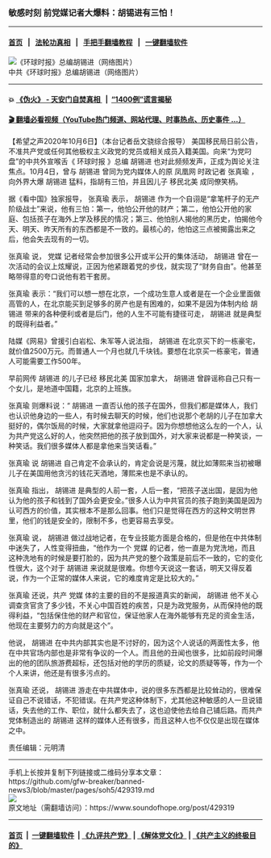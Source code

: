 ### 敏感时刻 前党媒记者大爆料：胡锡进有三怕！
------------------------

#### [首页](https://github.com/gfw-breaker/banned-news3/blob/master/README.md) &nbsp;&nbsp;|&nbsp;&nbsp; [法轮功真相](https://github.com/begood0513/basic/blob/master/README.md)  &nbsp;&nbsp;|&nbsp;&nbsp; [手把手翻墙教程](https://github.com/gfw-breaker/guides/wiki)  &nbsp;&nbsp;|&nbsp;&nbsp; [一键翻墙软件](https://github.com/gfw-breaker/nogfw/blob/master/README.md)  



<div><img alt="《环球时报》总编胡锡进（网络图片）" src="https://img.soundofhope.org/2019-11/160129huxj01s_800x451.jpg"/>
<br/><figcaption class="caption">
 中共《环球时报》总编胡锡进（网络图片）
</figcaption></div><hr/>

#### 💥 [《伪火》 - 天安门自焚真相 ](http://158.247.195.190:10000/videos/blog/weihuo.html)&nbsp; |&nbsp; [“1400例”谎言揭秘  ](http://158.247.195.190:10000/videos/blog/jiexi1400.html)

#### [ 🎬  翻墙必看视频（YouTube热门频道、网站代理、时事热点、历史事件 ...）](https://github.com/gfw-breaker/links/blob/master/banned.md)

<div><div class="Content__Wrapper sc-1bvya0-0 grZQxZ">
 <p class="meta-top">
  <span class="meta">
   【希望之声2020年10月6日】（本台记者岳文骁综合报导）
  </span>
  美国移民局日前公告，不准共产党或任何其他极权主义政党的党员或相关成员入籍美国。向来“为党叼盘”的中共外宣喉舌《
  <ok href="/term/1266">
   环球时报
  </ok>
  》总编
  <ok href="/term/2347">
   胡锡进
  </ok>
  也对此频频发声，正成为舆论关注焦点。10月4日，曾与
  <ok href="/term/2347">
   胡锡进
  </ok>
  曾同为党内媒体人的原
  <ok href="/term/19489">
   凤凰网
  </ok>
  时政记者
  <ok href="/term/391498">
   张真瑜
  </ok>
  ，向外界大爆
  <ok href="/term/2347">
   胡锡进
  </ok>
  猛料，指胡有三怕，并且因儿子
  <ok href="/term/391495">
   移民北美
  </ok>
  成同僚笑柄。
 </p>
 <p>
  据《看中国》独家报导，
  <ok href="/term/391498">
   张真瑜
  </ok>
  表示，
  <ok href="/term/2347">
   胡锡进
  </ok>
  作为一个自诩是“拿笔杆子的无产阶级战士”来说，他有三怕：第一，他怕公开他的财产；第二，他怕公开他的家庭、包括孩子在海外上学及移民的情况；第三、他怕别人揭他的黑历史，怕揭他今天、明天、昨天所有的东西都是不一致的。最核心的，他怕这三点被揭露出来之后，他会失去现有的一切。
 </p>
 <div class="AD_Embed__Wrap-sc-1xslmin-0 igMuqX module desktop">
  <div>
  </div>
 </div>
 <p>
  <ok href="/term/391498">
   张真瑜
  </ok>
  说，
  <ok href="/term/3819">
   党媒
  </ok>
  记者经常会参加很多公开或半公开的集体活动，
  <ok href="/term/2347">
   胡锡进
  </ok>
  曾在一次活动的会议上炫耀说，正因为他紧跟着党的步伐，就实现了“财务自由”。他甚至略带得意的夸口说他有若干套房。
 </p>
 <p>
  <ok href="/term/391498">
   张真瑜
  </ok>
  表示：“我们可以想一想在北京，一个成功生意人或者是在一个企业里面做高管的人，在北京能买到足够多的房产也是有困难的，如果不是因为体制内给
  <ok href="/term/2347">
   胡锡进
  </ok>
  带来的各种便利或者是后门，他的人生不可能有捷径可走，
  <ok href="/term/2347">
   胡锡进
  </ok>
  就是典型的既得利益者。”
 </p>
 <p>
  陆媒《网易》曾援引白岩松、朱军等人说法指，
  <ok href="/term/2347">
   胡锡进
  </ok>
  在北京买下的一栋豪宅，就价值2500万元。而普通人一个月也就几千块钱。要想在北京买一栋豪宅，普通人可能需要工作500年。
 </p>
 <p>
  早前网传
  <ok href="/term/2347">
   胡锡进
  </ok>
  的儿子已经
  <ok href="/term/391495">
   移民北美
  </ok>
  国家加拿大，
  <ok href="/term/2347">
   胡锡进
  </ok>
  曾辟谣称自己只有一个女儿，是地道中国籍，北京的上班族。
 </p>
 <p>
  <ok href="/term/391498">
   张真瑜
  </ok>
  则爆料说：“
  <ok href="/term/2347">
   胡锡进
  </ok>
  一直否认他的孩子在国外，但我们都是媒体人，我们也认识他身边的一些人，有时候去聊天的时候，他们也说那个老胡的儿子在加拿大挺好的，偶尔饭局的时候，大家就拿他逗闷子。因为你想想他这么左的一个人，认为共产党这么好的人，他突然把他的孩子放到国外，对大家来说都是一种笑谈，一种笑话。我们很多媒体人都是拿他来当笑话看。”
 </p>
 <p>
  <ok href="/term/391498">
   张真瑜
  </ok>
  说
  <ok href="/term/2347">
   胡锡进
  </ok>
  自己肯定不会承认的，肯定会说是污蔑，就比如薄熙来当初被曝儿子在美国用他贪污的钱花天酒地，薄熙来也是不承认的。
 </p>
 <p>
  <ok href="/term/391498">
   张真瑜
  </ok>
  指出，
  <ok href="/term/2347">
   胡锡进
  </ok>
  是典型的人前一套，人后一套，“把孩子送出国，是因为他认为他的孩子和钱到了国外会更安全。”很多人认为中共官员的孩子跑到美国是因为认可西方的价值，其实根本不是那么回事。他们只是觉得在西方的这种文明世界里，他们的钱是安全的，限制不多，也更容易去享受。
 </p>
 <p>
  <ok href="/term/391498">
   张真瑜
  </ok>
  说，
  <ok href="/term/2347">
   胡锡进
  </ok>
  做过战地记者，在专业技能方面是合格的，但是他在中共体制中迷失了，人性变得扭曲，“他作为一个
  <ok href="/term/3819">
   党媒
  </ok>
  的记者，他一直是为党洗地，而且这种洗地有的时候是要打脸的，因为共产党的整个政策是前后不一致的，它的变化性很大，这个对于
  <ok href="/term/2347">
   胡锡进
  </ok>
  来说就是很难。你想今天说这一套话，明天又得反着说，作为一个正常的媒体人来说，它的难度肯定是比较大的。”
 </p>
 <p>
  <ok href="/term/391498">
   张真瑜
  </ok>
  还说，共产
  <ok href="/term/3819">
   党媒
  </ok>
  体的主要的目的不是报道真实的新闻，
  <ok href="/term/2347">
   胡锡进
  </ok>
  他不关心调查贪官贪了多少钱，不关心中国百姓的疾苦，只是为政党服务，从而保持他的既得利益，“包括保住他的财产和官位，保证他家人在海外能够有充足的资金生活，他现在主要努力的方向就是这个”。
 </p>
 <p>
  他说，
  <ok href="/term/2347">
   胡锡进
  </ok>
  在中共内部其实也是不讨好的，因为这个人说话的两面性太多，他在中共官场内部也是非常有争议的一个人。而且他的丑闻也很多，比如前段时间爆出的他的团队旅游费超标，还包括对他的学历的质疑，论文的质疑等等，作为一个个人来讲，他还是有很多污点的。
 </p>
 <p>
  <ok href="/term/391498">
   张真瑜
  </ok>
  还说，
  <ok href="/term/2347">
   胡锡进
  </ok>
  游走在中共媒体中，说的很多东西都是比较耸动的，很难保证自己不说错话，不犯错误。在共产党这种体制下，尤其他这种敏感的人一旦说错话，失去他的工作、职位，就什么都失去了，这也迫使他去给自己铺后路。而共产党体制造出的
  <ok href="/term/2347">
   胡锡进
  </ok>
  这样的媒体人还有很多，而且这种人也不仅仅是出现在媒体之中。
 </p>
 <p class="meta-btm">
  责任编辑：元明清
 </p>
</div>
</div>
<hr/>
手机上长按并复制下列链接或二维码分享本文章：<br/>
https://github.com/gfw-breaker/banned-news3/blob/master/pages/soh5/429319.md <br/>
<a href='https://github.com/gfw-breaker/banned-news3/blob/master/pages/soh5/429319.md'><img src='https://github.com/gfw-breaker/banned-news3/blob/master/pages/soh5/429319.md.png'/></a> <br/>
原文地址（需翻墙访问）：https://www.soundofhope.org/post/429319


------------------------
#### [首页](https://github.com/gfw-breaker/banned-news3/blob/master/README.md) &nbsp;|&nbsp; [一键翻墙软件](https://github.com/gfw-breaker/nogfw/blob/master/README.md) &nbsp;| [《九评共产党》](https://github.com/gfw-breaker/9ping.md/blob/master/README.md#九评之一评共产党是什么) | [《解体党文化》](https://github.com/gfw-breaker/jtdwh.md/blob/master/README.md) | [《共产主义的终极目的》](https://github.com/gfw-breaker/gczydzjmd.md/blob/master/README.md)


<img src='http://gfw-breaker.win/banned-news3/pages/soh5/429319.md' width='0px' height='0px'/>